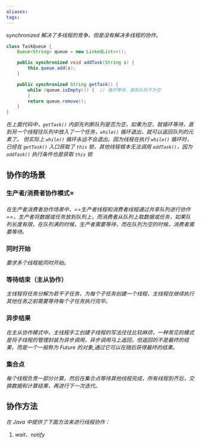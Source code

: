 ```yaml
---
aliases: 
tags: 
---
```

_synchronized 解决了多线程的竞争，但是没有解决多线程的协作。_

```java
class TaskQueue {
    Queue<String> queue = new LinkedList<>();

    public synchronized void addTask(String s) {
        this.queue.add(s);
    }

    public synchronized String getTask() {
        while (queue.isEmpty()) {  // 循环等待，直到队列不为空
        }
        return queue.remove();
    }
}
```

_在上面代码中，`getTask()` 内部先判断队列是否为空，如果为空，就循环等待，直到另一个线程往队列中放入了一个任务，`while()` 循环退出，就可以返回队列的元素了。_
_但实际上 `while()` 循环永远不会退出。因为线程在执行 `while()` 循环时，已经在 `getTask()` 入口获取了 `this` 锁，其他线程根本无法调用 `addTask()`，因为 `addTask()` 执行条件也是获取 `this` 锁_

## 协作的场景

### 生产者/消费者协作模式⭐

_在生产者消费者协作场景中，==生产者线程和消费者线程通过共享队列进行协作==，生产者将数据或任务放到队列上，而消费者从队列上取数据或任务，如果队列长度有限，在队列满的时候，生产者需要等待，而在队列为空的时候，消费者需要等待。_

### 同时开始

_要求多个线程能同时开始。_

### 等待结束（主从协作）

_主线程将任务分解为若干子任务，为每个子任务创建一个线程，主线程在继续执行其他任务之前需要等待每个子任务执行完毕。_

### 异步结果

_在主从协作模式中，主线程手工创建子线程的写法往往比较麻烦，一种常见的模式是将子线程的管理封装为异步调用，异步调用马上返回，但返回的不是最终的结果，而是一个一般称为 Future 的对象,通过它可以在随后获得最终的结果。_

### 集合点

_每个线程负责一部分计算，然后在集合点等待其他线程完成，所有线程到齐后，交换数据和计算结果，再进行下一次迭代。_

## 协作方法

*在 Java 中提供了下面方法来进行线程协作：*
1. *wait、notify*